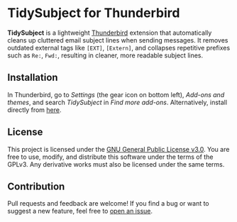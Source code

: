 # TidySubject for Thunderbird

**TidySubject** is a lightweight [Thunderbird](https://www.thunderbird.net/) extension that automatically cleans up cluttered email subject lines when sending messages. It removes outdated external tags like `[EXT]`, `[Extern]`, and collapses repetitive prefixes such as `Re:`, `Fwd:`, resulting in cleaner, more readable subject lines.


## Installation

In Thunderbird, go to *Settings* (the gear icon on bottom left), *Add-ons and themes*, and search *TidySubject* in *Find more add-ons*. Alternatively, install directly from [here](https://addons.thunderbird.net/addon/tidysubject/).

## License

This project is licensed under the [GNU General Public License v3.0](https://www.gnu.org/licenses/gpl-3.0.en.html). You are free to use, modify, and distribute this software under the terms of the GPLv3. Any derivative works must also be licensed under the same terms.

## Contribution

Pull requests and feedback are welcome! If you find a bug or want to suggest a new feature, feel free to [open an issue](https://github.com/alanjyu/TidySubject/issues/new).
